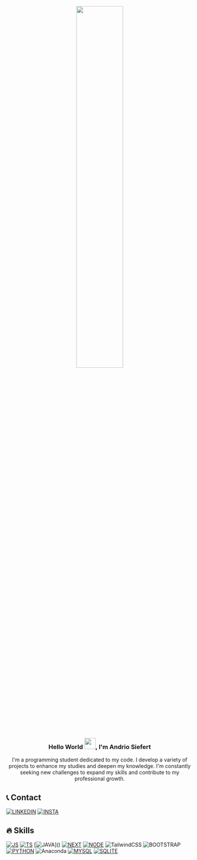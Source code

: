 

<div align="center">
  <img  style="width: 50%" src="https://media.giphy.com/media/2IudUHdI075HL02Pkk/giphy.gif">
</div>

<h3 align="center">Hello World <img src="https://media.giphy.com/media/m0dmKBkncVETJv2h0S/giphy.gif" height="30px">, I'm Andrio Siefert</h3>



<p align="center">I'm a programming student dedicated to my code. I develop a variety of projects to enhance my studies and deepen my knowledge. I'm constantly seeking new challenges to expand my skills and contribute to my professional growth.</p>



## 📞 Contact
[![LINKEDIN](https://img.shields.io/badge/LinkedIn-0077B5?style=for-the-badge&logo=linkedin&logoColor=white/)](https://www.linkedin.com/in/andriosiefert/)
[![INSTA](https://img.shields.io/badge/Instagram-E4405F?style=for-the-badge&logo=instagram&logoColor=white)](https://www.instagram.com/andriosiefert/)

## 🔥 Skills
[![JS](https://img.shields.io/badge/JavaScript-F7DF1E?style=for-the-badge&logo=javascript&logoColor=black)]()
[![TS](https://img.shields.io/badge/TypeScript-007ACC?style=for-the-badge&logo=typescript&logoColor=white)]()
[![JAVA]([https://img.shields.io/badge/TypeScript-007ACC?style=for-the-badge&logo=typescript&logoColor=white](https://img.shields.io/badge/java-%23ED8B00.svg?style=for-the-badge&logo=openjdk&logoColor=white))]()
[![NEXT](https://img.shields.io/badge/next%20js-000000?style=for-the-badge&logo=nextdotjs&logoColor=white)]()
[![NODE](https://img.shields.io/badge/Node%20js-339933?style=for-the-badge&logo=nodedotjs&logoColor=white)]()
![TailwindCSS](https://img.shields.io/badge/tailwindcss-%2338B2AC.svg?style=for-the-badge&logo=tailwind-css&logoColor=white)
![BOOTSTRAP](https://img.shields.io/badge/-boostrap-0D1117?style=for-the-badge&logo=bootstrap&labelColor=0D1117)
[![PYTHON](https://img.shields.io/badge/Python-3776AB?logo=python&logoColor=white&style=for-the-badge)]()
![Anaconda](https://img.shields.io/badge/Anaconda-%2344A833.svg?style=for-the-badge&logo=anaconda&logoColor=white)
[![MYSQL](https://img.shields.io/badge/MySQL-005C84?style=for-the-badge&logo=mysql&logoColor=white)]()
[![SQLITE](https://img.shields.io/badge/SQLite-07405E?style=for-the-badge&logo=sqlite&logoColor=white)]()

